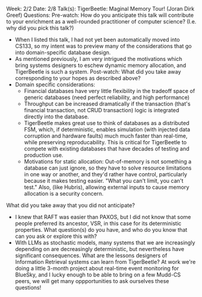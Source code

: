 Week: 2/2
Date: 2/8
Talk(s): TigerBeetle: Maginal Memory Tour! (Joran Dirk Greef)
Questions:
Pre-watch:
How do you anticipate this talk will contribute to your enrichment as a well-rounded practitioner of computer science? (I.e. why did you pick this talk?)
- When I listed this talk, I had not yet been automatically moved into CS133, so my intent was to preview many of the considerations that go into domain-specific database design.
- As mentioned previously, I am very intrigued the motivations which bring systems designers to eschew dynamic memory allocation, and TigerBeetle is such a system.
Post-watch:
What did you take away corresponding to your hopes as described above?
- Domain specific considerations:
  - Financial databases have very little flexibility in the tradeoff space of generic databases (need perfect reliability, and high performance)
  - Throughput can be increased dramatically if the transaction (that's financial transaction, not CRUD transaction) logic is integrated directly into the database.
  - TigerBeetle makes great use to think of databases as a distributed FSM, which, if deterministic, enables simulation (with injected data corruption and hardware faults) much much faster than real-time, while preserving reproducability. This is critical for TigerBeetle to compete with existing databases that have decades of testing and production use.
  - Motivations for static allocation: Out-of-memory is not something a database can just ignore, so they have to solve resource limitations in one way or another, and they'd rather have control, particularly because it makes testing easier. "What you can't limit, you can't test." Also, (like Hubris), allowing external inputs to cause memory allocation is a security concern.

What did you take away that you did not anticipate?
- I knew that RAFT was easier than PAXOS, but I did not know that some people preferred its ancestor, VSR, in this case for its deterministic properties.
What question(s) do you have, and who do you know that can you ask or explore this with?
- With LLMs as stochastic models, many systems that we are increasingly depending on are decreasingly deterministic, but nevertheless have significant consequences. What are the lessons designers of Information Retrieval systems can learn from TigerBeetle? At work we're doing a little 3-month project about real-time event monitoring for BlueSky, and I lucky enough to be able to bring on a few Mudd-CS peers, we will get many oppportunities to ask ourselves these questions!
